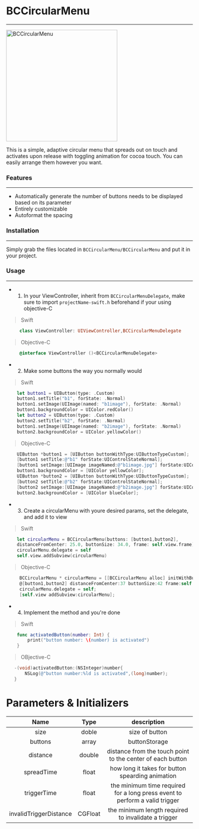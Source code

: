 # BCCircularMenu
---

<img src="http://i12.tietuku.com/81464d560d709d7f.png" width = "300" height = "300" alt="BCCircularMenu" align = center />

This is a simple, adaptive circular menu that spreads out on touch and activates upon release with toggling animation for cocoa touch. You can easily arrange them however you want.

### Features
---
* Automatically generate  the number of buttons needs to be displayed based on its parameter
* Entirely customizable
* Autoformat the spacing

### Installation
---
Simply grab the files located in `BCCircularMenu/BCCircularMenu` and put it in your project.

### Usage
---
+ 1. In your ViewController, inherit from `BCCircularMenuDelegate`, make sure to import `projectName-swift.h` beforehand if your using objective-C


>Swift
```swift
     class ViewController: UIViewController,BCCircularMenuDelegate
```
>Objective-C
```objectivec
     @interface ViewController ()<BCCircularMenuDelegate>
```


+ 2. Make some buttons the way you normally would

>Swift
```swift
    let button1 = UIButton(type: .Custom)
    button1.setTitle("b1", forState: .Normal)
    button1.setImage(UIImage(named: "b1image"), forState: .Normal)
    button1.backgroundColor = UIColor.redColor()
    let button2 = UIButton(type: .Custom)
    button2.setTitle("b2", forState: .Normal)
    button1.setImage(UIImage(named: "b2image"), forState: .Normal)
    button2.backgroundColor = UIColor.yellowColor()
```
>Objective-C
```objectivec
    UIButton *button1 = [UIButton buttonWithType:UIButtonTypeCustom];
    [button1 setTitle:@"b1" forState:UIControlStateNormal];
    [button1 setImage:[UIImage imageNamed:@"b1image.jpg"] forState:UIControlStateNormal];
    button1.backgroundColor = [UIColor yellowColor];
    UIButton *button2 = [UIButton buttonWithType:UIButtonTypeCustom];
    [button2 setTitle:@"b2" forState:UIControlStateNormal];
    [button2 setImage:[UIImage imageNamed:@"b2image.jpg"] forState:UIControlStateNormal];
    button2.backgroundColor = [UIColor blueColor];
```

+ 3. Create a circularMenu with youre desired params, set the delegate, and add it to view

>Swift
```swift
    let circularMenu = BCCircularMenu(buttons: [button1,button2], 
    distanceFromCenter: 25.0, buttonSize: 34.0, frame: self.view.frame)
    circularMenu.delegate = self
    self.view.addSubview(circularMenu)
```

>Objective-C
```objectivec
     BCCircularMenu * circularMenu = [[BCCircularMenu alloc] initWithButtons:\
     @[button1,button2] distanceFromCenter:37 buttonSize:42 frame:self.view.frame];
     circularMenu.delegate = self;
     [self.view addSubview:circularMenu];
```

+ 4. Implement the method and you're done

>Swift
```swift
    func activatedButton(number: Int) {
        print("button number: \(number) is activated")
    }
```

>OBjective-C
```objectivec
   -(void)activatedButton:(NSInteger)number{
       NSLog(@"button number:%ld is activated",(long)number);
   }
```

# Parameters & Initializers
 Name    | Type    | description
 :---:   | :---:   | :---:
  size   | doble   | size of button
  buttons| array   | buttonStorage
 distance| double  | distance from the touch point to the center of each button
 spreadTime|float  | how long it takes for button spearding animation
 triggerTime|float | the minimum time required for a long press event to perform a valid trigger
 invalidTriggerDistance| CGFloat | the minimum length required to invalidate a trigger
